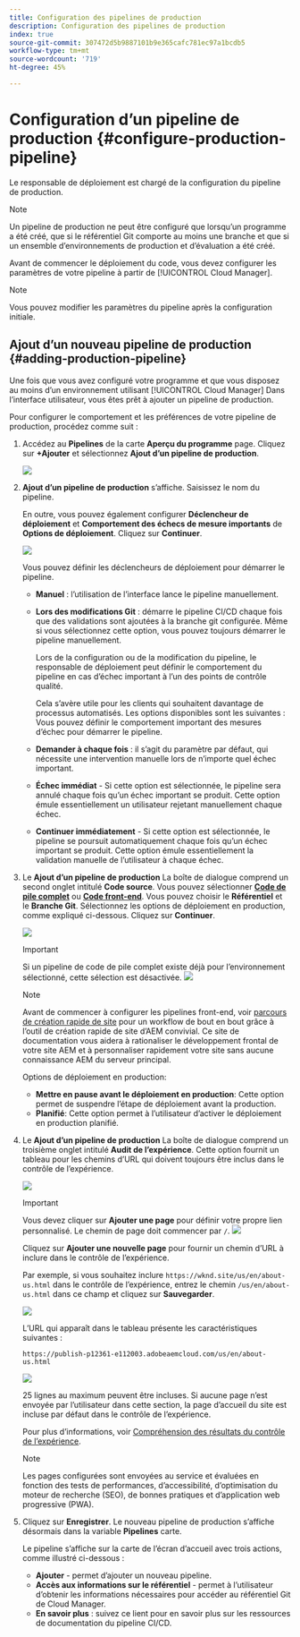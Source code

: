 ```yaml
---
title: Configuration des pipelines de production
description: Configuration des pipelines de production
index: true
source-git-commit: 307472d5b9887101b9e365cafc781ec97a1bcdb5
workflow-type: tm+mt
source-wordcount: '719'
ht-degree: 45%

---
```



# Configuration d’un pipeline de production {#configure-production-pipeline}

Le responsable de déploiement est chargé de la configuration du pipeline de production.

>[!NOTE]
>Un pipeline de production ne peut être configuré que lorsqu’un programme a été créé, que si le référentiel Git comporte au moins une branche et que si un ensemble d’environnements de production et d’évaluation a été créé.

Avant de commencer le déploiement du code, vous devez configurer les paramètres de votre pipeline à partir de [!UICONTROL Cloud Manager].

>[!NOTE]
>Vous pouvez modifier les paramètres du pipeline après la configuration initiale.

## Ajout d’un nouveau pipeline de production {#adding-production-pipeline}

Une fois que vous avez configuré votre programme et que vous disposez au moins d’un environnement utilisant [!UICONTROL Cloud Manager] Dans l’interface utilisateur, vous êtes prêt à ajouter un pipeline de production.

Pour configurer le comportement et les préférences de votre pipeline de production, procédez comme suit :

1. Accédez au **Pipelines** de la carte **Aperçu du programme** page.
Cliquez sur **+Ajouter** et sélectionnez **Ajout d’un pipeline de production**.

   ![](/help/implementing/cloud-manager/assets/configure-pipeline/add-prod-1.png)

1. **Ajout d’un pipeline de production** s’affiche. Saisissez le nom du pipeline.

   En outre, vous pouvez également configurer **Déclencheur de déploiement** et **Comportement des échecs de mesure importants** de **Options de déploiement**. Cliquez sur **Continuer**.

   ![](/help/implementing/cloud-manager/assets/configure-pipeline/prod-pipeline-add2.png)


   Vous pouvez définir les déclencheurs de déploiement pour démarrer le pipeline.

   * **Manuel** : l’utilisation de l’interface lance le pipeline manuellement.
   * **Lors des modifications Git** : démarre le pipeline CI/CD chaque fois que des validations sont ajoutées à la branche git configurée. Même si vous sélectionnez cette option, vous pouvez toujours démarrer le pipeline manuellement.

      Lors de la configuration ou de la modification du pipeline, le responsable de déploiement peut définir le comportement du pipeline en cas d’échec important à l’un des points de contrôle qualité.

      Cela s’avère utile pour les clients qui souhaitent davantage de processus automatisés. Les options disponibles sont les suivantes :
   Vous pouvez définir le comportement important des mesures d’échec pour démarrer le pipeline.

   * **Demander à chaque fois** : il s’agit du paramètre par défaut, qui nécessite une intervention manuelle lors de n’importe quel échec important.
   * **Échec immédiat** - Si cette option est sélectionnée, le pipeline sera annulé chaque fois qu’un échec important se produit. Cette option émule essentiellement un utilisateur rejetant manuellement chaque échec.
   * **Continuer immédiatement** - Si cette option est sélectionnée, le pipeline se poursuit automatiquement chaque fois qu’un échec important se produit. Cette option émule essentiellement la validation manuelle de l’utilisateur à chaque échec.


1. Le **Ajout d’un pipeline de production** La boîte de dialogue comprend un second onglet intitulé **Code source**. Vous pouvez sélectionner **[Code de pile complet](/help/implementing/cloud-manager/configuring-pipelines/introduction-ci-cd-pipelines.md#full-stack-pipeline)** ou **[Code front-end](/help/implementing/cloud-manager/configuring-pipelines/introduction-ci-cd-pipelines.md#front-end)**. Vous pouvez choisir le **Référentiel** et le **Branche Git**. Sélectionnez les options de déploiement en production, comme expliqué ci-dessous. Cliquez sur **Continuer**.

   ![](/help/implementing/cloud-manager/assets/configure-pipeline/prod-fullstack1.png)

   >[!IMPORTANT]
   >Si un pipeline de code de pile complet existe déjà pour l’environnement sélectionné, cette sélection est désactivée.
   >![](/help/implementing/cloud-manager/assets/configure-pipeline/full-stack-disabled.png)

   >[!NOTE]
   >Avant de commencer à configurer les pipelines front-end, voir [parcours de création rapide de site](https://experienceleague.adobe.com/docs/experience-manager-cloud-service/sites-journey/quick-site/overview.html) pour un workflow de bout en bout grâce à l’outil de création rapide de site d’AEM convivial. Ce site de documentation vous aidera à rationaliser le développement frontal de votre site AEM et à personnaliser rapidement votre site sans aucune connaissance AEM du serveur principal.

   Options de déploiement en production:

   * **Mettre en pause avant le déploiement en production**: Cette option permet de suspendre l’étape de déploiement avant la production.
   * **Planifié**: Cette option permet à l’utilisateur d’activer le déploiement en production planifié.

1. Le **Ajout d’un pipeline de production** La boîte de dialogue comprend un troisième onglet intitulé **Audit de l’expérience**. Cette option fournit un tableau pour les chemins d’URL qui doivent toujours être inclus dans le contrôle de l’expérience.

   ![](/help/implementing/cloud-manager/assets/configure-pipeline/add-prod-audit.png)

   >[!IMPORTANT]
   >Vous devez cliquer sur **Ajouter une page** pour définir votre propre lien personnalisé. Le chemin de page doit commencer par `/`.
   >![](/help/implementing/cloud-manager/assets/configure-pipeline/add-prod-audit2.png)


   Cliquez sur **Ajouter une nouvelle page** pour fournir un chemin d’URL à inclure dans le contrôle de l’expérience.

   Par exemple, si vous souhaitez inclure `https://wknd.site/us/en/about-us.html` dans le contrôle de l’expérience, entrez le chemin `/us/en/about-us.html` dans ce champ et cliquez sur **Sauvegarder**.

   ![](/help/implementing/cloud-manager/assets/configure-pipeline/add-prod-audit3.png)

   L’URL qui apparaît dans le tableau présente les caractéristiques suivantes :

   `https://publish-p12361-e112003.adobeaemcloud.com/us/en/about-us.html`

   ![](/help/implementing/cloud-manager/assets/configure-pipeline/add-prod-audit4.png)

   25 lignes au maximum peuvent être incluses. Si aucune page n’est envoyée par l’utilisateur dans cette section, la page d’accueil du site est incluse par défaut dans le contrôle de l’expérience.

   Pour plus d’informations, voir [Compréhension des résultats du contrôle de l’expérience](/help/implementing/cloud-manager/experience-audit-testing.md).

   >[!NOTE]
   > Les pages configurées sont envoyées au service et évaluées en fonction des tests de performances, d’accessibilité, d’optimisation du moteur de recherche (SEO), de bonnes pratiques et d’application web progressive (PWA).

1. Cliquez sur **Enregistrer**. Le nouveau pipeline de production s’affiche désormais dans la variable **Pipelines** carte.

   Le pipeline s’affiche sur la carte de l’écran d’accueil avec trois actions, comme illustré ci-dessous :

   * **Ajouter** - permet d’ajouter un nouveau pipeline.
   * **Accès aux informations sur le référentiel** - permet à l’utilisateur d’obtenir les informations nécessaires pour accéder au référentiel Git de Cloud Manager.
   * **En savoir plus** : suivez ce lient pour en savoir plus sur les ressources de documentation du pipeline CI/CD.


